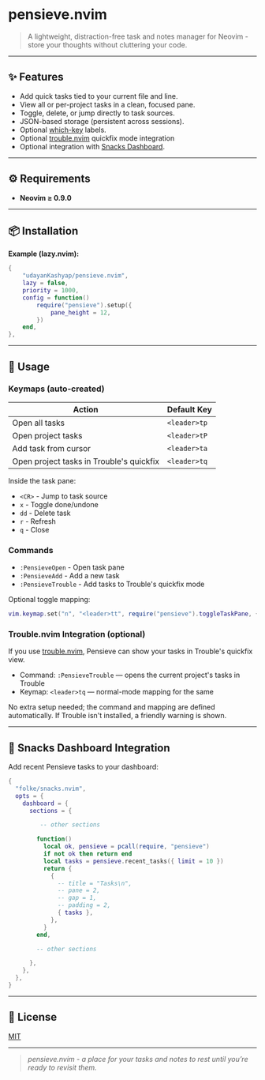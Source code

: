# pensieve.nvim

> A lightweight, distraction-free task and notes manager for Neovim - store your thoughts without cluttering your code.

---

## ✨ Features

- Add quick tasks tied to your current file and line.
- View all or per-project tasks in a clean, focused pane.
- Toggle, delete, or jump directly to task sources.
- JSON-based storage (persistent across sessions).
- Optional [which-key](https://github.com/folke/which-key.nvim) labels.
- Optional [trouble.nvim](https://github.com/folke/trouble.nvim) quickfix mode integration
- Optional integration with [Snacks Dashboard](https://github.com/folke/snacks.nvim).

---

## ⚙️ Requirements

- **Neovim ≥ 0.9.0**

---

## 📦 Installation

**Example (lazy.nvim):**

```lua
{
    "udayanKashyap/pensieve.nvim",
    lazy = false,
    priority = 1000,
    config = function()
        require("pensieve").setup({
            pane_height = 12,
        })
    end,
},
```

---

## 🧠 Usage

### Keymaps (auto-created)

| Action                                   | Default Key  |
| ---------------------------------------- | ------------ |
| Open all tasks                           | `<leader>tp` |
| Open project tasks                       | `<leader>tP` |
| Add task from cursor                     | `<leader>ta` |
| Open project tasks in Trouble's quickfix | `<leader>tq` |

Inside the task pane:

- `<CR>` - Jump to task source
- `x` - Toggle done/undone
- `dd` - Delete task
- `r` - Refresh
- `q` - Close

### Commands

- `:PensieveOpen` - Open task pane
- `:PensieveAdd` - Add a new task
- `:PensieveTrouble` - Add tasks to Trouble's quickfix mode

Optional toggle mapping:

```lua
vim.keymap.set("n", "<leader>tt", require("pensieve").toggleTaskPane, { desc = "Toggle Task Pane" })
```

### Trouble.nvim Integration (optional)

If you use [trouble.nvim](https://github.com/folke/trouble.nvim), Pensieve can show your tasks in Trouble's quickfix view.

- Command: `:PensieveTrouble` — opens the current project's tasks in Trouble
- Keymap: `<leader>tq` — normal-mode mapping for the same

No extra setup needed; the command and mapping are defined automatically. If Trouble isn't installed, a friendly warning is shown.

---

## 🧩 Snacks Dashboard Integration

Add recent Pensieve tasks to your dashboard:

```lua
{
  "folke/snacks.nvim",
  opts = {
    dashboard = {
      sections = {

         -- other sections

        function()
          local ok, pensieve = pcall(require, "pensieve")
          if not ok then return end
          local tasks = pensieve.recent_tasks({ limit = 10 })
          return {
            {
              -- title = "Tasks\n",
              -- pane = 2,
              -- gap = 1,
              -- padding = 2,
              { tasks },
            },
          }
        end,

        -- other sections

      },
    },
  },
}
```

---

## 🧾 License

[MIT](LICENSE)

---

> _pensieve.nvim - a place for your tasks and notes to rest until you’re ready to revisit them._
